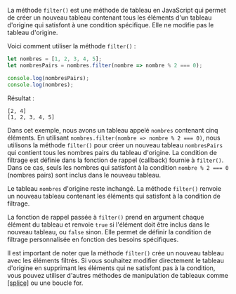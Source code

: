 
La méthode `filter()` est une méthode de tableau en JavaScript qui permet de créer un nouveau tableau contenant tous les éléments d'un tableau d'origine qui satisfont à une condition spécifique. Elle ne modifie pas le tableau d'origine.

Voici comment utiliser la méthode `filter()` :

```javascript
let nombres = [1, 2, 3, 4, 5];
let nombresPairs = nombres.filter(nombre => nombre % 2 === 0);

console.log(nombresPairs);
console.log(nombres);
```

Résultat :
```
[2, 4]
[1, 2, 3, 4, 5]
```

Dans cet exemple, nous avons un tableau appelé `nombres` contenant cinq éléments. En utilisant `nombres.filter(nombre => nombre % 2 === 0)`, nous utilisons la méthode `filter()` pour créer un nouveau tableau `nombresPairs` qui contient tous les nombres pairs du tableau d'origine. La condition de filtrage est définie dans la fonction de rappel (callback) fournie à `filter()`. Dans ce cas, seuls les nombres qui satisfont à la condition `nombre % 2 === 0` (nombres pairs) sont inclus dans le nouveau tableau.

Le tableau `nombres` d'origine reste inchangé. La méthode `filter()` renvoie un nouveau tableau contenant les éléments qui satisfont à la condition de filtrage.

La fonction de rappel passée à `filter()` prend en argument chaque élément du tableau et renvoie `true` si l'élément doit être inclus dans le nouveau tableau, ou `false` sinon. Elle permet de définir la condition de filtrage personnalisée en fonction des besoins spécifiques.

Il est important de noter que la méthode `filter()` crée un nouveau tableau avec les éléments filtrés. Si vous souhaitez modifier directement le tableau d'origine en supprimant les éléments qui ne satisfont pas à la condition, vous pouvez utiliser d'autres méthodes de manipulation de tableaux comme [[splice]]() ou une boucle for.